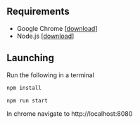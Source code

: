 ## Requirements

- Google Chrome \[[download](https://www.google.com/chrome/)\]
- Node.js \[[download](https://nodejs.org/)\]

## Launching

Run the following in a terminal

```bash
npm install
```

```bash
npm run start
```

In chrome navigate to http://localhost:8080
